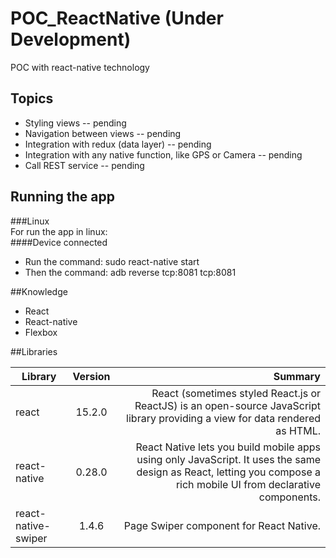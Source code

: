 # POC_ReactNative (Under Development)
POC with react-native technology

## Topics  
- Styling views -- pending  
- Navigation between views  -- pending  
- Integration with redux (data layer)  -- pending  
- Integration with any native function, like GPS or Camera -- pending  
- Call REST service -- pending  


## Running the app   

###Linux   
For run the app in linux:   
####Device connected   
- Run the command: sudo react-native start
- Then the command: adb reverse tcp:8081 tcp:8081 



##Knowledge

- React
- React-native
- Flexbox  
  
##Libraries  
  
| Library          | Version           | Summary  |
| ---------------- |:-------------:| -----:|
| react          | 15.2.0 | React (sometimes styled React.js or ReactJS) is an open-source JavaScript library providing a view for data rendered as HTML. |
| react-native      | 0.28.0      |   React Native lets you build mobile apps using only JavaScript. It uses the same design as React, letting you compose a rich mobile UI from declarative components. |
| react-native-swiper | 1.4.6      |  Page Swiper component for React Native. |
  


